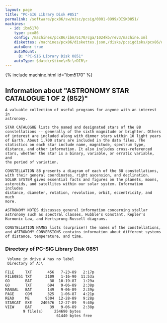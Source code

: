 ```yaml
---
layout: page
title: "PC-SIG Library Disk #851"
permalink: /software/pcx86/sw/misc/pcsig/0001-0999/DISK0851/
machines:
  - id: ibm5170
    type: pcx86
    config: /machines/pcx86/ibm/5170/cga/1024kb/rev3/machine.xml
    diskettes: /machines/pcx86/diskettes.json,/disks/pcsigdisks/pcx86/diskettes.json
    autoGen: true
    autoMount:
      B: "PC-SIG Library Disk 0851"
    autoType: $date\r$time\rB:\rDIR\r
---
```


{% include machine.html id="ibm5170" %}

## Information about "ASTRONOMY STAR CATALOGUE 1 OF 2 (852)"

    A valuable collection of useful programs for anyone with an interest in
    astronomy.
    
    STAR CATALOGUE lists the named and designated stars of the 88
    constellations -- generally of the sixth magnitude or brighter. Others
    of interest are included along with dimmer stars within 10 light years
    of Earth. About 1,700 stars are included in the data files. The
    statistics on each star include name, magnitude, spectrum type,
    distance, and other information. It also includes cross-referenced
    stars, whether the star is a binary, variable, or erratic variable, and
    the period of variation.
    
    CONSTELLATION 88 presents a diagram of each of the 88 constellations,
    with their general coordinates, right ascension, and declination.
    SOLAR SYSTEM gives essential facts and figures on the planets, moons,
    asteroids, and satellites within our solar system. Information includes
    distance, diameter, rotation, revolution, orbit, eccentricity, and much
    more.
    
    ASTRONOMY NOTES discusses general information concerning stellar
    astronomy such as spectral classes, Hubble's Constant, Kepler's
    Harmonic Law, and Hertsprung-Russell diagrams.
    
    CONSTELLATION NAMES lists (surprise!) the names of the constellations,
    and ASTRONOMY CONVERSIONS contains information about different systems
    of distance, temperature, and time.

### Directory of PC-SIG Library Disk 0851

     Volume in drive A has no label
     Directory of A:\

    FILE     TXT       456   7-23-89   2:17p
    FILE0851 TXT      3109   1-16-90  11:53a
    GO       BAT        38  10-19-87   1:29a
    GO       TXT       694   9-06-89   2:38p
    MANUAL   BAT       149   9-06-89   2:39p
    PAGE     COM       325   1-06-87   4:21p
    READ     ME       9304  12-28-89   9:28p
    STARCAT  EXE    240576  12-27-89   9:40p
    VIEW     BAT        39   9-06-89   2:38p
            9 file(s)     254690 bytes
                           61440 bytes free
